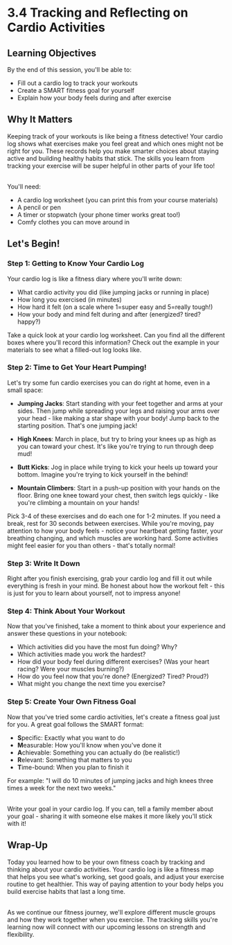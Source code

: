# 3.4 Tracking and Reflecting on Cardio Activities

## Learning Objectives

By the end of this session, you'll be able to:

- Fill out a cardio log to track your workouts
- Create a SMART fitness goal for yourself
- Explain how your body feels during and after exercise

## Why It Matters
Keeping track of your workouts is like being a fitness detective! Your cardio log shows what exercises make you feel great and which ones might not be right for you. These records help you make smarter choices about staying active and building healthy habits that stick. The skills you learn from tracking your exercise will be super helpful in other parts of your life too!

<br/>
You'll need:

- A cardio log worksheet (you can print this from your course materials)
- A pencil or pen
- A timer or stopwatch (your phone timer works great too!)
- Comfy clothes you can move around in

## Let's Begin!

### Step 1: Getting to Know Your Cardio Log 
Your cardio log is like a fitness diary where you'll write down:

- What cardio activity you did (like jumping jacks or running in place)
- How long you exercised (in minutes)
- How hard it felt (on a scale where 1=super easy and 5=really tough!)
- How your body and mind felt during and after (energized? tired? happy?)

Take a quick look at your cardio log worksheet. Can you find all the different boxes where you'll record this information? Check out the example in your materials to see what a filled-out log looks like.

### Step 2: Time to Get Your Heart Pumping! 
Let's try some fun cardio exercises you can do right at home, even in a small space:

- **Jumping Jacks**: Start standing with your feet together and arms at your sides. Then jump while spreading your legs and raising your arms over your head - like making a star shape with your body! Jump back to the starting position. That's one jumping jack!

- **High Knees**: March in place, but try to bring your knees up as high as you can toward your chest. It's like you're trying to run through deep mud!

- **Butt Kicks**: Jog in place while trying to kick your heels up toward your bottom. Imagine you're trying to kick yourself in the behind!

- **Mountain Climbers**: Start in a push-up position with your hands on the floor. Bring one knee toward your chest, then switch legs quickly - like you're climbing a mountain on your hands!

Pick 3-4 of these exercises and do each one for 1-2 minutes. If you need a break, rest for 30 seconds between exercises. While you're moving, pay attention to how your body feels - notice your heartbeat getting faster, your breathing changing, and which muscles are working hard. Some activities might feel easier for you than others - that's totally normal!

### Step 3: Write It Down
Right after you finish exercising, grab your cardio log and fill it out while everything is fresh in your mind. Be honest about how the workout felt - this is just for you to learn about yourself, not to impress anyone!

### Step 4: Think About Your Workout
Now that you've finished, take a moment to think about your experience and answer these questions in your notebook:

- Which activities did you have the most fun doing? Why?
- Which activities made you work the hardest?
- How did your body feel during different exercises? (Was your heart racing? Were your muscles burning?)
- How do you feel now that you're done? (Energized? Tired? Proud?)
- What might you change the next time you exercise?

### Step 5: Create Your Own Fitness Goal 
Now that you've tried some cardio activities, let's create a fitness goal just for you. A great goal follows the SMART format:

- **S**pecific: Exactly what you want to do
- **M**easurable: How you'll know when you've done it
- **A**chievable: Something you can actually do (be realistic!)
- **R**elevant: Something that matters to you
- **T**ime-bound: When you plan to finish it

For example: "I will do 10 minutes of jumping jacks and high knees three times a week for the next two weeks."

<br/>
Write your goal in your cardio log. If you can, tell a family member about your goal - sharing it with someone else makes it more likely you'll stick with it!

## Wrap-Up
Today you learned how to be your own fitness coach by tracking and thinking about your cardio activities. Your cardio log is like a fitness map that helps you see what's working, set good goals, and adjust your exercise routine to get healthier. This way of paying attention to your body helps you build exercise habits that last a long time.

<br/>
As we continue our fitness journey, we'll explore different muscle groups and how they work together when you exercise. The tracking skills you're learning now will connect with our upcoming lessons on strength and flexibility.